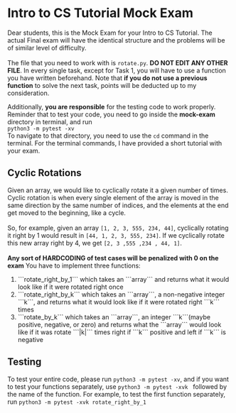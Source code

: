 # Intro to CS Tutorial Mock Exam
Dear students, this is the Mock Exam for your Intro to CS Tutorial. The actual Final exam will have the identical structure and the problems will be of similar level of difficulty.
<br><br>
The file that you need to work with is `rotate.py`. <b>DO NOT EDIT ANY OTHER FILE</b>. In every single task, except for Task 1, you will have to use a function you have written beforehand.
Note that **if you do not use a previous function** to solve the next task, points will be deducted up to my consideration. 

Additionally, **you are responsible** for the testing code to work properly. Reminder that to test your code, you need to go inside the **mock-exam** directory in terminal, and run <br>
```python3 -m pytest -xv```
<br> To navigate to that directory, you need to use the `cd` command in the terminal. For the terminal commands, I have provided a short tutorial with your exam.

## Cyclic Rotations

Given an array, we would like to cyclically rotate it a given number of times. Cyclic rotation is when every single element of the array is moved in the same direction by the same number of indices,
 and the elements at the end get moved to the beginning, like a cycle.
<br><br>
So, for example, given an array `[1, 2, 3, 555, 234, 44]`, cyclically rotating it right by 1 would result in `[44, 1, 2, 3, 555, 234]`. If we cyclically rotate this new array right by 4,
 we get `[2, 3 ,555 ,234 , 44, 1]`.
<br><br>
**Any sort of HARDCODING of test cases will be penalized with 0 on the exam**
You have to implement three functions:
<ol>
    <li>```rotate_right_by_1``` which takes an ```array``` and returns what it would look like if it were rotated right once </li>
    <li>```rotate_right_by_k``` which takes an ```array```, a non-negative integer ```k```, and returns what it would look like if it were rotated right ```k``` times </li>
    <li>```rotate_by_k``` which takes an ```array```, an integer ```k```(maybe positive, negative, or zero) and returns what the ```array``` would look like if it was rotate ```|k|``` times right if ```k``` positive and left if ```k``` is negative</li>
</ol>



## Testing

To test your entire code, please run ```python3 -m pytest -xv```, and if you want to test your functions separately, use
```python3 -m pytest -xvk ``` followed by the name of the function. For example, to test the first function separately,
run ```python3 -m pytest -xvk rotate_right_by_1```
